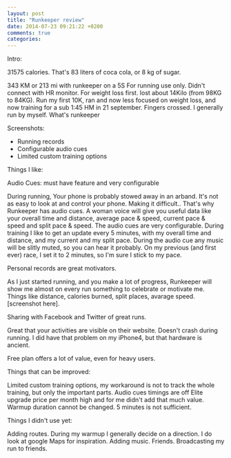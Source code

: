 ```yaml
---
layout: post
title: "Runkeeper review"
date: 2014-07-23 09:21:22 +0200
comments: true
categories: 
---
```


Intro:

31575 calories. That's 83 liters of coca cola, or 8 kg of sugar. 

343 KM or 213 mi with runkeeper on a 5S
For running use only.
Didn't connect with HR monitor.
For weight loss first. lost about 14Kilo (from 98KG to 84KG). Run my first 10K, ran and now less focused on weight loss, and now training for a sub 1:45 HM in 21 september. Fingers crossed.
I generally run by myself.
What's runkeeper


Screenshots:

- Running records
- Configurable audio cues
- Limited custom training options


Things I like:

Audio Cues: must have feature and very configurable

During running, Your phone is probably stowed away in an arband.  It's not as easy to look at and control your phone. Making it difficult.. That's why Runkeeper has audio cues. A woman voice will give you useful data like your overall time and distance, average pace & speed, current pace & speed and split pace & speed. The audio cues are very configurable. During training I like to get an update every 5 minutes, with my overall time and distance, and my current and my split pace. During the audio cue any music will be slitly muted, so you can hear it probably.  On my previous (and first ever) race, I set it to 2 minutes, so I'm sure I stick to my pace.

Personal records are great motivators.

As I just started running, and you make a lot of progress, Runkeeper will show me almost on every run something to celebrate or motivate me. Things like distance, calories burned, split places, avarage speed. [screenshot here]. 

Sharing with Facebook and Twitter of great runs.


Great that your activities are visible on their website.
Doesn't crash during running. I did have that problem on my iPhone4, but that hardware is ancient.

Free plan offers a lot of value, even for heavy users.


Things that can be improved:

Limited custom training options, my workaround is not to track the whole training, but only the important parts. 
Audio cues timings are off
Elite upgrade price per month high and for me didn't add that much value.
Warmup duration cannot be changed. 5 minutes is not sufficient.

Things I didn't use yet:

Adding routes. During my warmup I generally decide on a direction. I do look at google Maps for inspiration. 
Adding music.
Friends. 
Broadcasting my run to friends. 
